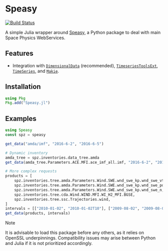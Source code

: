 # Speasy

[![Build Status](https://github.com/Beforerr/Speasy.jl/actions/workflows/CI.yml/badge.svg?branch=main)](https://github.com/Beforerr/Speasy.jl/actions/workflows/CI.yml?query=branch%3Amain)

A simple Julia wrapper around [Speasy](https://github.com/SciQLop/speasy), a Python package to deal with main Space Physics WebServices.

## Features

- Integration with [`DimensionalData`](https://github.com/rafaqz/DimensionalData.jl) (recommended), [`TimeseriesToolsExt`](https://github.com/brendanjohnharris/TimeseriesTools.jl), [`TimeSeries`](https://github.com/JuliaStats/TimeSeries.jl), and [`Makie`](https://github.com/MakieOrg/Makie.jl).

## Installation

```julia
using Pkg
Pkg.add("Speasy.jl")
```

## Examples

```julia
using Speasy
const spz = speasy

get_data("amda/imf", "2016-6-2", "2016-6-5")

# Dynamic inventory
amda_tree = spz.inventories.data_tree.amda
get_data(amda_tree.Parameters.ACE.MFI.ace_imf_all.imf, "2016-6-2", "2016-6-5") 
```

```julia
# More complex requests
products = [
    spz.inventories.tree.amda.Parameters.Wind.SWE.wnd_swe_kp.wnd_swe_vth,
    spz.inventories.tree.amda.Parameters.Wind.SWE.wnd_swe_kp.wnd_swe_pdyn,
    spz.inventories.tree.amda.Parameters.Wind.SWE.wnd_swe_kp.wnd_swe_n,
    spz.inventories.tree.cda.Wind.WIND.MFI.WI_H2_MFI.BGSE,
    spz.inventories.tree.ssc.Trajectories.wind,
]
intervals = [["2010-01-02", "2010-01-02T10"], ["2009-08-02", "2009-08-02T10"]]
get_data(products, intervals)
```


> [!NOTE]
> It is advisable to load this package before any others, as it relies on OpenSSL underpinnings. Compatibility issues may arise between Python and Julia if it is not prioritized accordingly.